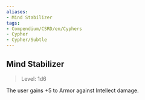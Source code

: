 ```yaml
---
aliases:
- Mind Stabilizer
tags:
- Compendium/CSRD/en/Cyphers
- Cypher
- Cypher/Subtle
---
```


  
## Mind Stabilizer  
>Level: 1d6  
  
The user gains +5 to Armor against Intellect damage.